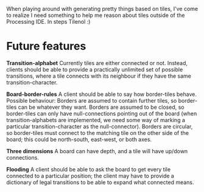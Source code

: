 When playing around with generating pretty things based on tiles, I've come to realize I need something to help me reason about tiles outside of the Processing IDE. In steps Tilenol :)

Future features
===============

**Transition-alphabet** Currently tiles are either connected or not. Instead, clients should be able to provide a practically unlimited set of possible transitions, where a tile connects with its neighbour if they have the same transition-character.

**Board-border-rules** A client should be able to say how border-tiles behave. Possible behaviour: Borders are assumed to contain further tiles, so border-tiles can be whatever they want. Borders are assumed to be closed, so border-tiles can only have null-connections pointing out of the board (when transition-alphabets are implemented, we need some way of marking a particular transition-character as the null-connector). Borders are circular, so border-tiles must connect to the matching tile on the other side of the board; this could be north-south, east-west, or both axes.

**Three dimensions** A board can have depth, and a tile will have up/down connections.

**Flooding** A client should be able to ask the board to get every tile connected to a particular position; the client may have to provide a dictionary of legal transitions to be able to expand what connected means.

